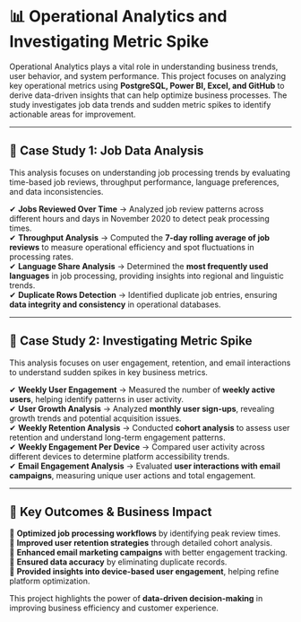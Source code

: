 # 📊 Operational Analytics and Investigating Metric Spike  

Operational Analytics plays a vital role in understanding business trends, user behavior, and system performance. This project focuses on analyzing key operational metrics using **PostgreSQL, Power BI, Excel, and GitHub** to derive data-driven insights that can help optimize business processes. The study investigates job data trends and sudden metric spikes to identify actionable areas for improvement.  

---

## 📌 **Case Study 1: Job Data Analysis**  

This analysis focuses on understanding job processing trends by evaluating time-based job reviews, throughput performance, language preferences, and data inconsistencies.  

✔ **Jobs Reviewed Over Time** → Analyzed job review patterns across different hours and days in November 2020 to detect peak processing times.  
✔ **Throughput Analysis** → Computed the **7-day rolling average of job reviews** to measure operational efficiency and spot fluctuations in processing rates.  
✔ **Language Share Analysis** → Determined the **most frequently used languages** in job processing, providing insights into regional and linguistic trends.  
✔ **Duplicate Rows Detection** → Identified duplicate job entries, ensuring **data integrity and consistency** in operational databases.  

---

## 📌 **Case Study 2: Investigating Metric Spike**  

This analysis focuses on user engagement, retention, and email interactions to understand sudden spikes in key business metrics.  

✔ **Weekly User Engagement** → Measured the number of **weekly active users**, helping identify patterns in user activity.  
✔ **User Growth Analysis** → Analyzed **monthly user sign-ups**, revealing growth trends and potential acquisition issues.  
✔ **Weekly Retention Analysis** → Conducted **cohort analysis** to assess user retention and understand long-term engagement patterns.  
✔ **Weekly Engagement Per Device** → Compared user activity across different devices to determine platform accessibility trends.  
✔ **Email Engagement Analysis** → Evaluated **user interactions with email campaigns**, measuring unique user actions and total engagement.  

---

## 🎯 **Key Outcomes & Business Impact**  

🔹 **Optimized job processing workflows** by identifying peak review times.  
🔹 **Improved user retention strategies** through detailed cohort analysis.  
🔹 **Enhanced email marketing campaigns** with better engagement tracking.  
🔹 **Ensured data accuracy** by eliminating duplicate records.  
🔹 **Provided insights into device-based user engagement**, helping refine platform optimization.  

This project highlights the power of **data-driven decision-making** in improving business efficiency and customer experience.  
